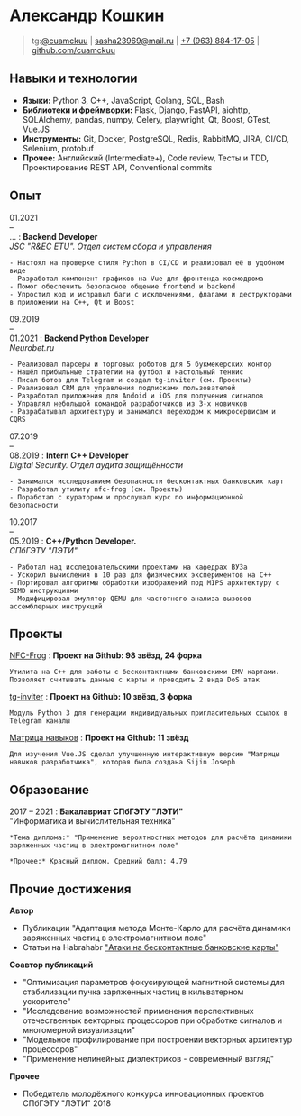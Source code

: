 # Александр Кошкин

> tg:[\@cuamckuu](https://t.me/cuamckuu) | <sasha23969@mail.ru> | [+7 (963) 884-17-05](tel:+79638841705) | [github.com/cuamckuu](https://github.com/cuamckuu)

## Навыки и технологии

- **Языки:** Python 3, C++, JavaScript, Golang, SQL, Bash
- **Библиотеки и фреймворки:** Flask, Django, FastAPI, aiohttp, SQLAlchemy, pandas, numpy, Celery, playwright, Qt, Boost, GTest, Vue.JS
- **Инструменты:** Git, Docker, PostgreSQL, Redis, RabbitMQ, JIRA, CI/CD, Selenium, protobuf
- **Прочее:** Английский (Intermediate+), Code review, Тесты и TDD, Проектирование REST API, Conventional commits

## Опыт

01.2021<br>–<br>...
:   **Backend Developer**\
    *JSC "R&EC ETU". Отдел систем сбора и управления*

    - Настоял на проверке стиля Python в CI/CD и реализовал её в удобном виде
    - Разработал компонент графиков на Vue для фронтенда космодрома
    - Помог обеспечить безопасное общение frontend и backend
    - Упростил код и исправил баги с исключениями, флагами и деструкторами в приложении на C++, Qt и Boost

09.2019<br>–<br>01.2021
:   **Backend Python Developer**\
    *Neurobet.ru*

    - Реализовал парсеры и торговых роботов для 5 букмекерских контор
    - Нашёл прибыльные стратегии на футбол и настольный теннис
    - Писал ботов для Telegram и создал tg-inviter (см. Проекты)
    - Реализовал CRM для управления подписками пользователей
    - Разработал приложения для Andoid и iOS для получения сигналов
    - Управлял небольшой командой разработчиков из 3-х новичков
    - Разрабатывал архитектуру и занимался переходом к микросервисам и CQRS

07.2019<br>–<br>08.2019
:   **Intern C++ Developer**\
    *Digital Security. Отдел аудита защищённости*

    - Занимался исследованием безопасности бесконтактных банковских карт
    - Разработал утилиту nfc-frog (см. Проекты)
    - Поработал с куратором и прослушал курс по информационной безопасности

10.2017<br>–<br>05.2019
:   **C++/Python Developer.**\
    *СПбГЭТУ "ЛЭТИ"*

    - Работал над исследовательскими проектами на кафедрах ВУЗа
    - Ускорил вычисления в 10 раз для физических экспериментов на C++
    - Портировал алгоритмы обработки изображений под MIPS архитектуру с SIMD инструкциями
    - Модифицировал эмулятор QEMU для частотного анализа вызовов ассемблерных инструкций

## Проекты

[NFC-Frog](https://github.com/cuamckuu/nfc-frog)
:   **Проект на Github: 98 звёзд, 24 форка**

    Утилита на С++ для работы с бесконтактными банковскими EMV картами. Позволяет считывать данные с карты и проводить 2 вида DoS атак

[tg-inviter](https://github.com/cuamckuu/tg-inviter)
:   **Проект на Github: 10 звёзд, 3 форка**

    Модуль Python 3 для генерации индивидуальных пригласительных ссылок в Telegram каналы

[Матрица навыков](https://cuamckuu.github.io)
:   **Проект на Github: 11 звёзд**

    Для изучения Vue.JS сделал улучшенную интерактивную версию "Матрицы навыков разработчика", которая была создана Sijin Joseph

## Образование

2017 – 2021
:   **Бакалавриат СПбГЭТУ "ЛЭТИ"**\
    "Информатика и вычислительная техника"

    *Тема диплома:* "Применение вероятностных методов для расчёта динамики заряженных частиц в электромагнитном поле"

    *Прочее:* Красный диплом. Средний балл: 4.79

## Прочие достижения

**Автор**

- Публикации "Адаптация метода Монте-Карло для расчёта динамики заряженных частиц в электромагнитном поле"
- Статьи на Habrahabr ["Атаки на бесконтактные банковские карты"](https://habr.com/ru/company/dsec/blog/468937/)

**Соавтор публикаций**

- "Оптимизация параметров фокусирующей магнитной системы для стабилизации пучка заряженных частиц в кильватерном ускорителе"
- "Исследование возможностей применения перспективных отечественных векторных процессоров при обработке сигналов и многомерной визуализации"
- "Модельное профилирование при построении векторных архитектур процессоров"
- "Применение нелинейных диэлектриков - современный взгляд"

**Прочее**

- Победитель молодёжного конкурса инновационных проектов СПбГЭТУ "ЛЭТИ" 2018
